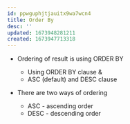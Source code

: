 ```yaml
---
id: ppwguphjtjauitx9wa7wcn4
title: Order By
desc: ''
updated: 1673948281211
created: 1673947713318
---
```


- Ordering of result is using ORDER BY
  - Using ORDER BY clause &
  - ASC (default) and DESC clause

- There are two ways of ordering
  - ASC - ascending order
  - DESC - descending order
